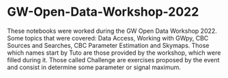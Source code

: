 # GW-Open-Data-Workshop-2022
These notebooks were worked during the GW Open Data Workshop 2022. Some topics that were covered: Data Access, Working with GWpy, CBC Sources and Searches, CBC Parameter Estimation and Skymaps. 
Those which names start by Tuto are those provided by the workshop, which were filled during it. Those called Challenge are exercises proposed by the event and consist in determine some parameter or signal maximum.

